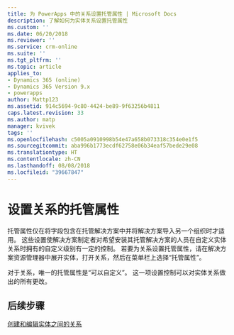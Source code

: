 ```yaml
---
title: 为 PowerApps 中的关系设置托管属性 | Microsoft Docs
description: 了解如何为实体关系设置托管属性
ms.custom: ''
ms.date: 06/20/2018
ms.reviewer: ''
ms.service: crm-online
ms.suite: ''
ms.tgt_pltfrm: ''
ms.topic: article
applies_to:
- Dynamics 365 (online)
- Dynamics 365 Version 9.x
- powerapps
author: Mattp123
ms.assetid: 914c5694-9c80-4424-be89-9f63256b4811
caps.latest.revision: 33
ms.author: matp
manager: kvivek
tags: ''
ms.openlocfilehash: c5005a0910998b54e47a658b073318c354e0e1f5
ms.sourcegitcommit: aba996b1773ecdf62758e06b34eaf57bede29e08
ms.translationtype: HT
ms.contentlocale: zh-CN
ms.lasthandoff: 08/08/2018
ms.locfileid: "39667847"
---
```

# <a name="set-managed-properties-for-relationships"></a>设置关系的托管属性

<a name="BKMK_ManagedProperties"></a>   

 托管属性仅在将字段包含在托管解决方案中并将解决方案导入另一个组织时才适用。 这些设置使解决方案制定者对希望安装其托管解决方案的人员在自定义实体关系时拥有的自定义级别有一定的控制。 若要为关系设置托管属性，请在解决方案资源管理器中展开实体，打开关系，然后在菜单栏上选择“托管属性”。  
  
 对于关系，唯一的托管属性是“可以自定义”。 这一项设置控制可以对实体关系做出的所有更改。  
  
## <a name="next-steps"></a>后续步骤

[创建和编辑实体之间的关系](create-edit-entity-relationships.md)